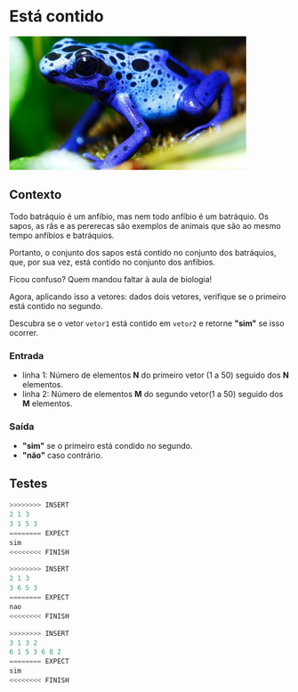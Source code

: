 # Está contido

![_](cover.jpg)

## Contexto

Todo batráquio é um anfíbio, mas nem todo anfíbio é um batráquio. Os sapos, as rãs e as pererecas são exemplos de animais que são ao mesmo tempo anfíbios e batráquios.

Portanto, o conjunto dos sapos está contido no conjunto dos batráquios, que, por sua vez, está contido no conjunto dos anfíbios.

Ficou confuso? Quem mandou faltar à aula de biologia!

Agora, aplicando isso a vetores: dados dois vetores, verifique se o primeiro está contido no segundo.

Descubra se o vetor `vetor1` está contido em `vetor2` e retorne **"sim"** se isso ocorrer.

### Entrada

- linha 1: Número de elementos **N** do primeiro vetor (1 a 50) seguido dos **N** elementos.  
- linha 2: Número de elementos **M** do segundo vetor(1 a 50) seguido dos **M** elementos.

### Saída

- **"sim"** se o primeiro está condido no segundo.
- **"não"** caso contrário.

  
## Testes

```py
>>>>>>>> INSERT
2 1 3
3 1 5 3
======== EXPECT
sim
<<<<<<<< FINISH
```

```py
>>>>>>>> INSERT
2 1 3
3 6 5 3
======== EXPECT
nao
<<<<<<<< FINISH
```

```py
>>>>>>>> INSERT
3 1 3 2
6 1 5 3 6 8 2
======== EXPECT
sim
<<<<<<<< FINISH
```
